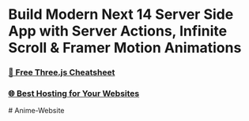 # Build Modern Next 14 Server Side App with Server Actions, Infinite Scroll & Framer Motion Animations

### [📙 Free Three.js Cheatsheet](https://resource.jsmastery.pro/threejs-cheatsheet)
### [🌐 Best Hosting for Your Websites](https://hostinger.com/javascript10)

#   A n i m e - W e b s i t e 
 
 
